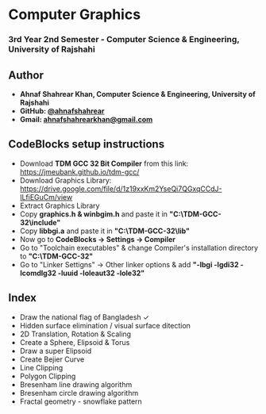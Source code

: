 # Computer Graphics
### 3rd Year 2nd Semester - Computer Science & Engineering, University of Rajshahi

## Author
- **Ahnaf Shahrear Khan, Computer Science & Engineering, University of Rajshahi**
- **GitHub: [@ahnafshahrear](https://github.com/ahnafshahrear)**
- **Gmail: ahnafshahrearkhan@gmail.com**

## CodeBlocks setup instructions
- Download **TDM GCC 32 Bit Compiler** from this link: https://jmeubank.github.io/tdm-gcc/
- Download Graphics Library: https://drive.google.com/file/d/1z19xxKm2YseQi7QGxqCCdJ-lLfiEGuCm/view
- Extract Graphics Library
- Copy **graphics.h & winbgim.h** and paste it in **"C:\\TDM-GCC-32\\include"**
- Copy **libbgi.a** and paste it in **"C:\\TDM-GCC-32\\lib"**
- Now go to **CodeBlocks -> Settings -> Compiler** 
- Go to "Toolchain executables" & change Compiler's installation directory to **"C:\\TDM-GCC-32"**
- Go to "Linker Settigns" -> Other linker options & add **"-lbgi -lgdi32 -lcomdlg32 -luuid -loleaut32 -lole32"**

## Index
- Draw the national flag of Bangladesh ✓
- Hidden surface elimination / visual surface ditection
- 2D Translation, Rotation & Scaling
- Create a Sphere, Elipsoid & Torus
- Draw a super Elipsoid
- Create Bejier Curve
- Line Clipping
- Polygon Clipping 
- Bresenham line drawing algorithm
- Bresenham circle drawing algorithm
- Fractal geometry - snowflake pattern
